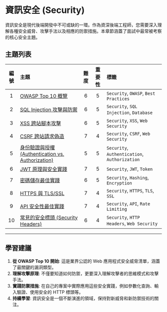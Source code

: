 # 資訊安全 (Security)

資訊安全是現代後端開發中不可或缺的一環。作為資深後端工程師，您需要深入理解各種安全威脅、攻擊手法以及相應的防禦措施。本章節涵蓋了面試中最常被考察的核心安全主題。

## 主題列表

| 編號 | 主題 | 難度 | 重要性 | 標籤 |
| :---: | :--- | :---: | :---: | :--- |
| 1 | [OWASP Top 10 概覽](./owasp_top_10.md) | 6 | 5 | `Security`, `OWASP`, `Best Practices` |
| 2 | [SQL Injection 攻擊與防禦](./sql_injection.md) | 6 | 5 | `Security`, `SQL Injection`, `Database` |
| 3 | [XSS 跨站腳本攻擊](./xss_attack.md) | 6 | 5 | `Security`, `XSS`, `Web Security` |
| 4 | [CSRF 跨站請求偽造](./csrf_attack.md) | 7 | 4 | `Security`, `CSRF`, `Web Security` |
| 5 | [身份驗證與授權 (Authentication vs. Authorization)](./authentication_vs_authorization.md) | 5 | 5 | `Security`, `Authentication`, `Authorization` |
| 6 | [JWT 原理與安全實踐](./jwt_security.md) | 7 | 5 | `Security`, `JWT`, `Token` |
| 7 | [密碼儲存最佳實踐](./password_storage.md) | 6 | 5 | `Security`, `Hashing`, `Encryption` |
| 8 | [HTTPS 與 TLS/SSL](./https_tls_ssl.md) | 7 | 4 | `Security`, `HTTPS`, `TLS`, `SSL` |
| 9 | [API 安全性最佳實踐](./api_security.md) | 7 | 4 | `Security`, `API`, `Rate Limiting` |
| 10 | [常見的安全標頭 (Security Headers)](./security_headers.md) | 6 | 4 | `Security`, `HTTP Headers`, `Web Security` |

---

## 學習建議

1.  **從 OWASP Top 10 開始**: 這是業界公認的 Web 應用程式安全威脅清單，涵蓋了最關鍵的漏洞類型。
2.  **理解攻擊原理**: 不僅要知道如何防禦，更要深入理解攻擊者的思維模式和攻擊手法。
3.  **實踐防禦措施**: 在自己的專案中實際應用這些安全實踐，例如參數化查詢、輸入驗證、使用安全的 HTTP 標頭等。
4.  **持續學習**: 資訊安全是一個不斷演進的領域，保持對新威脅和新防禦技術的關注。

